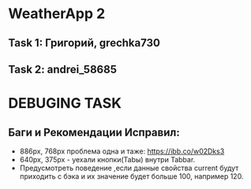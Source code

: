 # WeatherApp 2

## Task 1: Григорий, grechka730

## Task 2: andrei_58685

# DEBUGING TASK

## Баги и Рекомендации Исправил:

- 886px, 768px проблема одна и таже: https://ibb.co/w02Dks3
- 640px, 375px - уехали кнопки(Tabы) внутри Tabbar.
- Предусмотреть поведение ,если данные свойства current будут приходить с бэка и их значение будет больше 100, например 120.
